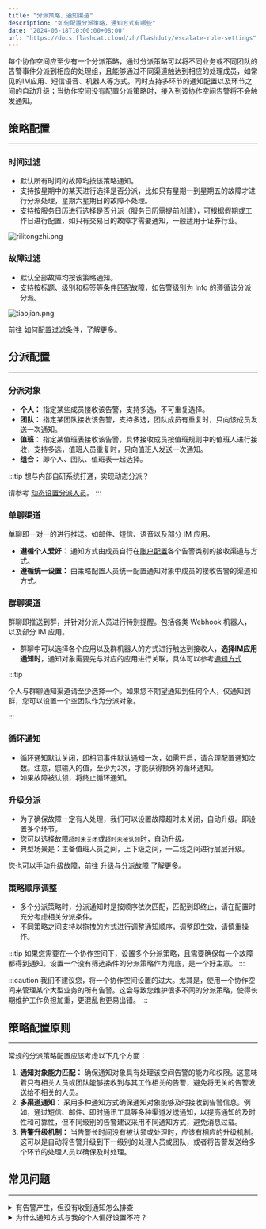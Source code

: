 ```yaml
---
title: "分派策略、通知渠道"
description: "如何配置分派策略，通知方式有哪些"
date: "2024-06-18T10:00:00+08:00"
url: "https://docs.flashcat.cloud/zh/flashduty/escalate-rule-settings"
---
```


每个协作空间应至少有一个分派策略，通过分派策略可以将不同业务或不同团队的告警事件分派到相应的处理组，且能够通过不同渠道触达到相应的处理成员，如常见的IM应用、短信语音、机器人等方式。同时支持多环节的通知配置以及环节之间的自动升级；当协作空间没有配置分派策略时，接入到该协作空间告警将不会触发通知。

## 策略配置
---
### 时间过滤
- 默认所有时间的故障均按该策略通知。
- 支持按星期中的某天进行选择是否分派，比如只有星期一到星期五的故障才进行分派处理，星期六星期日的故障不处理。
- 支持按服务日历进行选择是否分派（服务日历需提前创建），可根据假期或工作日进行配置，如只有交易日的故障才需要通知，一般适用于证券行业。

![rilitongzhi.png](https://api.apifox.com/api/v1/projects/4169655/resources/435757/image-preview)

### 故障过滤
- 默认全部故障均按该策略通知。
- 支持按标题、级别和标签等条件匹配故障，如告警级别为 Info 的遵循该分派分派。

![tiaojian.png](https://api.apifox.com/api/v1/projects/4169655/resources/435758/image-preview)

前往 [如何配置过滤条件](https://docs.flashcat.cloud/zh/flashduty/how-to-filter)，了解更多。

## 分派配置
---

### 分派对象
- **个人：** 指定某些成员接收该告警，支持多选，不可重复选择。
- **团队：** 指定某团队接收该告警，支持多选，团队成员有重复时，只向该成员发送一次通知。
- **值班：** 指定某值班表接收该告警，具体接收成员按值班规则中的值班人进行接收，支持多选，值班人员重复时，只向值班人发送一次通知。
- **组合：** 即个人、团队、值班表一起选择。

:::tip
想与内部自研系统打通，实现动态分派？

请参考 [动态设置分派人员](https://docs.flashcat.cloud/zh/flashduty/dynamic-notifications)。
:::

### 单聊渠道

单聊即一对一的进行推送。如邮件、短信、语音以及部分 IM 应用。

- **遵循个人爱好：** 通知方式由成员自行在[账户配置](https://docs.flashcat.cloud/zh/flashduty/preference-settings)各个告警类别的接收渠道与方式。
- **遵循统一设置：** 由策略配置人员统一配置通知对象中成员的接收告警的渠道和方式。

### 群聊渠道

群聊即推送到群，并针对分派人员进行特别提醒。包括各类 Webhook 机器人，以及部分 IM 应用。

- 群聊中可以选择各个应用以及群机器人的方式进行触达到接收人，**选择IM应用通知时**，通知对象需要先与对应的应用进行关联，具体可以参考[通知方式]()

:::tip

个人与群聊通知渠道请至少选择一个。如果您不期望通知到任何个人，仅通知到群，您可以设置一个空团队作为分派对象。

:::

### 循环通知

- 循环通知默认关闭，即相同事件默认通知一次，如需开启，请合理配置通知次数。注意，您输入的值，至少为`2`次，才能获得额外的循环通知。
- 如果故障被认领，将终止循环通知。


### 升级分派

- 为了确保故障一定有人处理，我们可以设置故障超时未关闭，自动升级。即设置多个环节。
- 您可以选择故障`超时未关闭`或`超时未被认领`时，自动升级。
- 典型场景是：主备值班人员之间，上下级之间，一二线之间进行层层升级。

您也可以手动升级故障，前往 [升级与分派故障](https://docs.flashcat.cloud/zh/flashduty/escalate-incidents) 了解更多。

### 策略顺序调整
- 多个分派策略时，分派通知时是按顺序依次匹配，匹配到即终止，请在配置时充分考虑相关分派条件。
- 不同策略之间支持以拖拽的方式进行调整通知顺序，调整即生效，请慎重操作。

:::tip
如果您需要在一个协作空间下，设置多个分派策略，且需要确保每一个故障都得到通知。设置一个没有筛选条件的分派策略作为兜底，是一个好主意。
:::

:::caution
我们不建议您，将一个协作空间设置的过大。尤其是，使用一个协作空间来管理某个大型业务的所有告警。这会导致您维护很多不同的分派策略，使得长期维护工作负担加重，更混乱也更易出错。
:::


## 策略配置原则
---
常规的分派策略配置应该考虑以下几个方面：

1. **通知对象能力匹配：** 确保通知对象具有处理该空间告警的能力和权限。这意味着只有相关人员或团队能够接收到与其工作相关的告警，避免将无关的告警发送给不相关的人员。
2. **多渠道通知：** 采用多种通知方式确保通知对象能够及时接收到告警信息。例如，通过短信、邮件、即时通讯工具等多种渠道发送通知，以提高通知的及时性和可靠性，但不同级别的告警建议采用不同通知方式，避免消息过载。
3. **告警升级机制：** 当告警长时间没有被认领或处理时，应该有相应的升级机制。这可以是自动将告警升级到下一级别的处理人员或团队，或者将告警发送给多个环节的处理人员以确保及时处理。


## 常见问题
---

<details>
<summary>有告警产生，但没有收到通知怎么排查</summary>
前往 故障详情=>时间线, 查看触发通知流程中的各个渠道通知状态是否正常，如果失败会有失败信息供参考，更多原因可以联系技术支持进行协助排查。
</details>

<details>
<summary>为什么通知方式与我的个人偏好设置不符？</summary>
Flashduty单聊通知渠道支持两种设定，一种是“遵循个人偏好”，一种是“遵循统一设定”。仅在“遵循个人偏好”设定下，会按照您的设置进行个性化通知。

前往 协作空间详情=>分派策略 中，查看您的具体设定。
</details>
